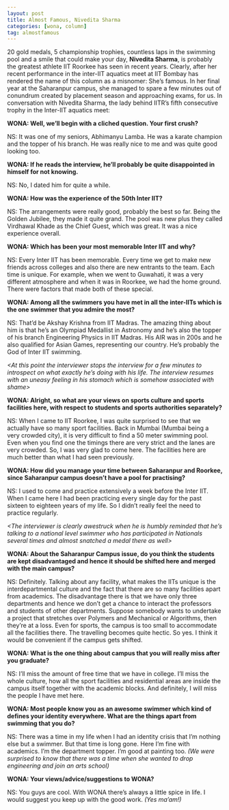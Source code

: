 ```yaml
---
layout: post
title: Almost Famous, Nivedita Sharma
categories: [wona, column]
tag: almostfamous
---
```


20 gold medals, 5 championship trophies, countless laps in the swimming pool and a smile that could make your day, **Nivedita Sharma**, is probably the greatest athlete IIT Roorkee has seen in recent years. Clearly, after her recent performance in the inter-IIT aquatics meet at IIT Bombay has rendered the name of this column as a misnomer: She’s famous. In her final year at the Saharanpur campus, she managed to spare a few minutes out of conundrum created by placement season and approaching exams, for us. In conversation with Nivedita Sharma, the lady behind IITR’s fifth consecutive trophy in the Inter-IIT aquatics meet:

**WONA: Well, we’ll begin with a cliched question. Your first crush?**

NS: It was one of my seniors, Abhimanyu Lamba. He was a karate champion and the topper of his branch. He was really nice to me and was quite good looking too. 

**WONA: If he reads the interview, he’ll probably be quite disappointed in himself for not knowing.**

NS: No, I dated him for quite a while. 

**WONA: How was the experience of the 50th Inter IIT?**

NS: The arrangements were really good, probably the best so far. Being the Golden Jubilee, they made it quite grand. The pool was new plus they called Virdhawal Khade as the Chief Guest, which was great. It was a nice experience overall.

**WONA: Which has been your most memorable Inter IIT and why?**

NS: Every Inter IIT has been memorable. Every time we get to make new friends across colleges and also there are new entrants to the team. Each time is unique. For example, when we went to Guwahati, it was a very different atmosphere and when it was in Roorkee, we had the home ground. There were factors that made both of these special.

**WONA: Among all the swimmers you have met in all the inter-IITs which is the one swimmer that you admire the most?**

NS: That’d be Akshay Krishna from IIT Madras. The amazing thing about him is that he’s an Olympiad Medallist in Astronomy and he’s also the topper of his branch Engineering Physics in IIT Madras. His AIR was in 200s and he also qualified for Asian Games, representing our country. He’s probably the God of Inter IIT swimming.

_&lt;At this point the interviewer stops the interview for a few minutes to introspect on what exactly he’s doing with his life. The interview resumes with an uneasy feeling in his stomach which is somehow associated with shame&gt;_

**WONA:  Alright, so what are your views on sports culture and sports facilities here, with respect to students and sports authorities separately?**

NS: When I came to IIT Roorkee, I was quite surprised to see that we actually have so many sport facilities. Back in Mumbai (Mumbai being a very crowded city), it is very difficult to find a 50 meter swimming pool. Even when you find one the timings there are very strict and the lanes are very crowded. So, I was very glad to come here. The facilities here are much better than what I had seen previously.

**WONA: How did you manage your time between Saharanpur and Roorkee, since Saharanpur campus doesn’t have a pool for practising?**

NS: I used to come and practice extensively a week before the Inter IIT. When I came here I had been practicing every single day for the past sixteen to eighteen years of my life. So I didn’t really feel the need to practice regularly.

_&lt;The interviewer is clearly awestruck when he is humbly reminded that he’s talking to a national level swimmer who has participated in Nationals several times and almost snatched a medal there as well&gt;_

**WONA: About the Saharanpur Campus issue, do you think the students are kept disadvantaged and hence it should be shifted here and merged with the main campus?**

NS: Definitely. Talking about any facility, what makes the IITs unique is the interdepartmental culture and the fact that there are so many facilities apart from academics. The disadvantage there is that we have only three departments and hence we don’t get a chance to interact the professors and students of other departments. Suppose somebody wants to undertake a project that stretches over Polymers and Mechanical or Algorithms, then they’re at a loss. Even for sports, the campus is too small to accommodate all the facilities there. The travelling becomes quite hectic. So yes. I think it would be convenient if the campus gets shifted.

**WONA: What is the one thing about campus that you will really miss after you graduate?**

NS: I’ll miss the amount of free time that we have in college. I’ll miss the whole culture, how all the sport facilities and residential areas are inside the campus itself together with the academic blocks. And definitely, I will miss the people I have met here.

**WONA: Most people know you as an awesome swimmer which kind of defines your identity everywhere. What are the things apart from swimming that you do?**

NS: There was a time in my life when I had an identity crisis that I’m nothing else but a swimmer. But that time is long gone. Here I’m fine with academics. I’m the department topper. I’m good at painting too. _(We were surprised to know that there was a time when she wanted to drop engineering and join an arts school)_

**WONA: Your views/advice/suggestions to WONA?**

NS: You guys are cool. With WONA there’s always a little spice in life. I would suggest you keep up with the good work. _(Yes ma’am!)_